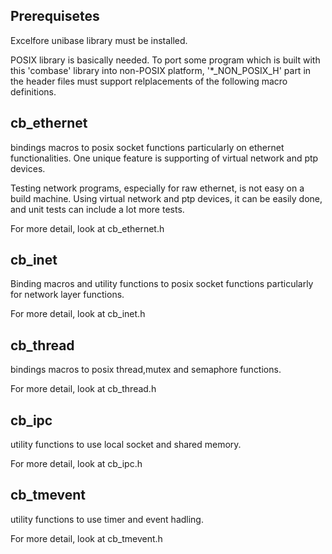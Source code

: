 ## Prerequisetes
Excelfore unibase library must be installed.

POSIX library is basically needed.
To port some program which is built with this 'combase' library into
non-POSIX platform, '*_NON_POSIX_H' part in the header files must support
relplacements of the following macro definitions.

## cb_ethernet
bindings macros to posix socket functions particularly on ethernet functionalities.
One unique feature is supporting of virtual network and ptp devices.

Testing network programs, especially for raw ethernet, is not easy on
a build machine.
Using virtual network and ptp devices, it can be easily done, and unit
tests can include a lot more tests.

For more detail, look at cb_ethernet.h

## cb_inet
Binding macros and utility functions to posix socket functions particularly for network layer functions.

For more detail, look at cb_inet.h

## cb_thread
bindings macros to posix thread,mutex and semaphore functions.

For more detail, look at cb_thread.h

## cb_ipc
utility functions to use local socket and shared memory.

For more detail, look at cb_ipc.h

## cb_tmevent
utility functions to use timer and event hadling.

For more detail, look at cb_tmevent.h
